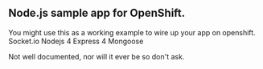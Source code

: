 Node.js sample app for OpenShift.
-----------------

You might use this as a working example to wire up your app on openshift.
Socket.io
Nodejs 4
Express 4
Mongoose

Not well documented, nor will it ever be so don't ask.
